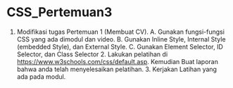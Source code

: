# CSS_Pertemuan3
1. Modifikasi tugas Pertemuan 1 (Membuat CV).     A. Gunakan fungsi-fungsi CSS yang ada dimodul dan video.     B. Gunakan  Inline Style, Internal Style (embedded Style), dan External Style.     C. Gunakan Element Selector, ID Selector, dan Class Selector 2. Lakukan pelatihan di https://www.w3schools.com/css/default.asp. Kemudian Buat laporan bahwa anda telah menyelesaikan pelatihan.  3. Kerjakan Latihan yang ada pada modul. 

